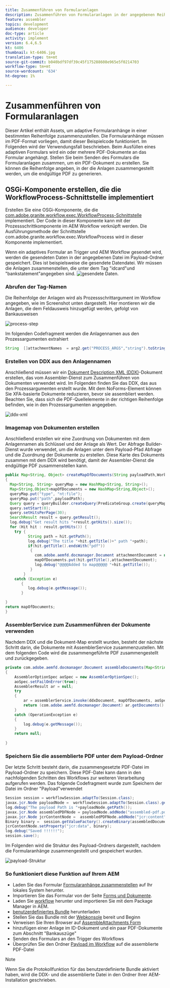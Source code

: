 ```yaml
---
title: Zusammenführen von Formularanlagen
description: Zusammenführen von Formularanlagen in der angegebenen Reihenfolge
feature: assembler
topics: development
audience: developer
doc-type: article
activity: implement
version: 6.4,6.5
kt: 6406
thumbnail: kt-6406.jpg
translation-type: tm+mt
source-git-commit: b040bdf97df39c45f175288608e965e5f0214703
workflow-type: tm+mt
source-wordcount: '634'
ht-degree: 1%

---
```



# Zusammenführen von Formularanlagen

Dieser Artikel enthält Assets, um adaptive Formularanhänge in einer bestimmten Reihenfolge zusammenzustellen. Die Formularanhänge müssen im PDF-Format vorliegen, damit dieser Beispielcode funktioniert. Im Folgenden wird der Verwendungsfall beschrieben.
Beim Ausfüllen eines adaptiven Formulars wird ein oder mehrere PDF-Dokumente an das Formular angehängt.
Stellen Sie beim Senden des Formulars die Formularanlagen zusammen, um ein PDF-Dokument zu erstellen. Sie können die Reihenfolge angeben, in der die Anlagen zusammengestellt werden, um die endgültige PDF zu generieren.

## OSGi-Komponente erstellen, die die WorkflowProcess-Schnittstelle implementiert

Erstellen Sie eine OSGi-Komponente, die die [com.adobe.granite.workflow.exec.WorkflowProcess-Schnittstelle](https://helpx.adobe.com/experience-manager/6-5/sites/developing/using/reference-materials/javadoc/com/adobe/granite/workflow/exec/WorkflowProcess.html) implementiert. Der Code in dieser Komponente kann mit der Prozessschrittkomponente im AEM Workflow verknüpft werden. Die Ausführungsmethode der Schnittstelle com.adobe.granite.workflow.exec.WorkflowProcess wird in dieser Komponente implementiert.

Wenn ein adaptives Formular an Trigger und AEM Workflow gesendet wird, werden die gesendeten Daten in der angegebenen Datei im Payload-Ordner gespeichert. Dies ist beispielsweise die gesendete Datendatei. Wir müssen die Anlagen zusammenstellen, die unter dem Tag &quot;idcard&quot;und &quot;bankstatement&quot;angegeben sind.
![gesendete Daten](assets/submitted-data.JPG).

### Abrufen der Tag-Namen

Die Reihenfolge der Anlagen wird als Prozessschrittargument im Workflow angegeben, wie im Screenshot unten dargestellt. Hier montieren wir die Anlagen, die dem Feldausweis hinzugefügt werden, gefolgt von Bankausweisen

![process-step](assets/process-step.JPG)

Im folgenden Codefragment werden die Anlagennamen aus den Prozessargumenten extrahiert

```java
String  []attachmentNames  = arg2.get("PROCESS_ARGS","string").toString().split(",");
```

### Erstellen von DDX aus den Anlagennamen

Anschließend müssen wir ein [Dokument Description XML (DDX)](https://helpx.adobe.com/pdf/aem-forms/6-2/ddxRef.pdf)-Dokument erstellen, das vom Assembler-Dienst zum Zusammenführen von Dokumenten verwendet wird. Im Folgenden finden Sie das DDX, das aus den Prozessargumenten erstellt wurde. Mit dem NoForms-Element können Sie XFA-basierte Dokumente reduzieren, bevor sie assembliert werden. Beachten Sie, dass sich die PDF-Quellelemente in der richtigen Reihenfolge befinden, wie in den Prozessargumenten angegeben.

![ddx-xml](assets/ddx.PNG)

### Imagemap von Dokumenten erstellen

Anschließend erstellen wir eine Zuordnung von Dokumenten mit dem Anlagennamen als Schlüssel und der Anlage als Wert. Der Abfrage Builder-Dienst wurde verwendet, um die Anlagen unter dem Payload-Pfad Abfrage und die Zuordnung der Dokumente zu erstellen. Diese Karte des Dokuments zusammen mit dem DDX wird benötigt, damit der Assembler-Dienst die endgültige PDF zusammenstellen kann.

```java
public Map<String, Object> createMapOfDocuments(String payloadPath,WorkflowSession workflowSession )
{
  Map<String, String> queryMap = new HashMap<String, String>();
  Map<String,Object>mapOfDocuments = new HashMap<String,Object>();
  queryMap.put("type", "nt:file");
  queryMap.put("path",payloadPath);
  Query query = queryBuilder.createQuery(PredicateGroup.create(queryMap),workflowSession.adaptTo(Session.class));
  query.setStart(0);
  query.setHitsPerPage(30);
  SearchResult result = query.getResult();
  log.debug("Get result hits "+result.getHits().size());
  for (Hit hit : result.getHits()) {
    try {
          String path = hit.getPath();
          log.debug("The title "+hit.getTitle()+" path "+path);
          if(hit.getTitle().endsWith("pdf"))
           {
             com.adobe.aemfd.docmanager.Document attachmentDocument = new com.adobe.aemfd.docmanager.Document(path);
             mapOfDocuments.put(hit.getTitle(),attachmentDocument);
             log.debug("@@@@Added to map@@@@@ "+hit.getTitle());
           }
        }
    catch (Exception e)
       {
          log.debug(e.getMessage());
       }

}
return mapOfDocuments;
}
```

### AssemblerService zum Zusammenführen der Dokumente verwenden

Nachdem DDX und die Dokument-Map erstellt wurden, besteht der nächste Schritt darin, die Dokumente mit AssemblerService zusammenzustellen.
Mit dem folgenden Code wird die zusammengeführte PDF zusammengestellt und zurückgegeben.

```java
private com.adobe.aemfd.docmanager.Document assembleDocuments(Map<String, Object> mapOfDocuments, com.adobe.aemfd.docmanager.Document ddxDocument)
{
    AssemblerOptionSpec aoSpec = new AssemblerOptionSpec();
    aoSpec.setFailOnError(true);
    AssemblerResult ar = null;
    try
    {
        ar = assemblerService.invoke(ddxDocument, mapOfDocuments, aoSpec);
        return (com.adobe.aemfd.docmanager.Document) ar.getDocuments().get("GeneratedDocument.pdf");
    }
    catch (OperationException e)
    {
        log.debug(e.getMessage());
    }
    return null;
    
}
```

### Speichern Sie die assemblierte PDF unter dem Payload-Ordner

Der letzte Schritt besteht darin, die zusammengesetzte PDF-Datei im Payload-Ordner zu speichern. Diese PDF-Datei kann dann in den nachfolgenden Schritten des Workflows zur weiteren Verarbeitung aufgerufen werden.
Das folgende Codefragment wurde zum Speichern der Datei im Ordner &quot;Payload&quot;verwendet

```java
Session session = workflowSession.adaptTo(Session.class);
javax.jcr.Node payloadNode =  workflowSession.adaptTo(Session.class).getNode(workItem.getWorkflowData().getPayload().toString());
log.debug("The payload Path is "+payloadNode.getPath());
javax.jcr.Node assembledPDFNode = payloadNode.addNode("assembled-pdf.pdf", "nt:file"); 
javax.jcr.Node jcrContentNode =  assembledPDFNode.addNode("jcr:content", "nt:resource");
Binary binary =  session.getValueFactory().createBinary(assembledDocument.getInputStream());
jcrContentNode.setProperty("jcr:data", binary);
log.debug("Saved !!!!!!"); 
session.save();
```

Im Folgenden wird die Struktur des Payload-Ordners dargestellt, nachdem die Formularanhänge zusammengestellt und gespeichert wurden.

![payload-Struktur](assets/payload-structure.JPG)

### So funktioniert diese Funktion auf Ihrem AEM

* Laden Sie das Formular [Formularanhänge zusammenstellen](assets/assemble-form-attachments-af.zip) auf Ihr lokales System herunter.
* Importieren Sie das Formular von der Seite [Forms und Dokumente](http://localhost:4502/aem/forms.html/content/dam/formsanddocuments).
* Laden Sie [workflow](assets/assemble-form-attachments.zip) herunter und importieren Sie mit dem Package Manager in AEM.
* [benutzerdefiniertes Bundle](assets/assembletaskattachments.assembletaskattachments.core-1.0-SNAPSHOT.jar) herunterladen
* Stellen Sie das Bundle mit der [Webkonsole](http://localhost:4502/system/console/bundles) bereit und Beginn
* Verweisen Sie Ihren Browser auf [AssembleAttachments Form](http://localhost:4502/content/dam/formsanddocuments/assembleattachments/jcr:content?wcmmode=disabled)
* hinzufügen einer Anlage im ID-Dokument und ein paar PDF-Dokumente zum Abschnitt &quot;Bankauszüge&quot;
* Senden des Formulars an den Trigger des Workflows
* Überprüfen Sie den Ordner [Payload im Workflow](http://localhost:4502/crx/de/index.jsp#/var/fd/dashboard/payload) auf die assemblierte PDF-Datei

>[!NOTE]
> Wenn Sie die Protokollfunktion für das benutzerdefinierte Bundle aktiviert haben, wird die DDX- und die assemblierte Datei in den Ordner Ihrer AEM-Installation geschrieben.

